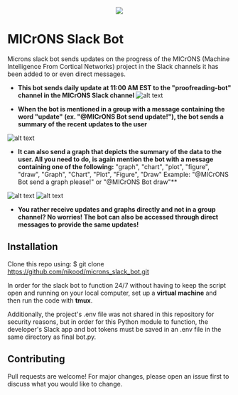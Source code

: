 <p align="center">
  <img src="https://github.com/nikood/microns_slack_bot/blob/main/figures/logo.png" />
</p>

# MICrONS Slack Bot
Microns slack bot sends updates on the progress of the MICrONS (Machine Intelligence From Cortical Networks) project in the Slack channels it has been added to or even direct messages.

* **This bot sends daily update at 11:00 AM EST to the "proofreading-bot" channel in the MICrONS Slack channel**
![alt text](https://github.com/nikood/microns_slack_bot/blob/main/figures/daily.png)

* **When the bot is mentioned in a group with a message containing the word "update" (ex. "@MICrONS Bot send update!"), the bot sends a summary of the recent updates to the user**

![alt text](https://github.com/nikood/microns_slack_bot/blob/main/figures/update.png)

* **It can also send a graph that depicts the summary of the data to the user. All you need to do, is again mention the bot with a message containing one of the following:** "graph", "chart", "plot", "figure", "draw", "Graph", "Chart", "Plot", "Figure", "Draw"
Example: "@MICrONS Bot send a graph please!" or "@MICrONS Bot draw"**

![alt text](https://github.com/nikood/microns_slack_bot/blob/main/figures/draw.png)
![alt text](https://github.com/nikood/microns_slack_bot/blob/main/figures/zoom.png)

* **You rather receive updates and graphs directly and not in a group channel? No worries! The bot can also be accessed through direct messages to provide the same updates!**

## Installation

Clone this repo using: 
$ git clone https://github.com/nikood/microns_slack_bot.git
                      
In order for the slack bot to function 24/7 without having to keep the script open and running on your local computer, set up a **virtual machine** and then run the code with **tmux**. 

Additionally, the project's .env file was not shared in this repository for security reasons, but in order for this Python module to function, the developer's Slack app and bot tokens must be saved in an .env file in the same directory as final bot.py.


## Contributing
Pull requests are welcome! For major changes, please open an issue first to discuss what you would like to change.


